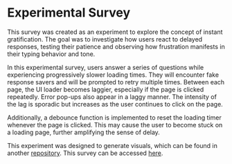 # Experimental Survey

This survey was created as an experiment to explore the concept of instant gratification. The goal was to investigate how users react to delayed responses, testing their patience and observing how frustration manifests in their typing behavior and tone.

In this experimental survey, users answer a series of questions while experiencing progressively slower loading times. They will encounter fake response savers and will be prompted to retry multiple times. Between each page, the UI loader becomes laggier, especially if the page is clicked repeatedly. Error pop-ups also appear in a laggy manner. The intensity of the lag is sporadic but increases as the user continues to click on the page.

Additionally, a debounce function is implemented to reset the loading timer whenever the page is clicked. This may cause the user to become stuck on a loading page, further amplifying the sense of delay.

This experiment was designed to generate visuals, which can be found in another [repository](https://github.com/jewel-chin/generative-art). This survey can be accessed [here](jewel-chin.github.io/survey-experiment/).
